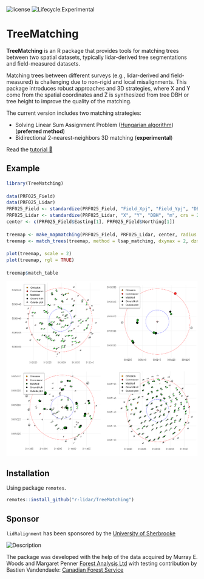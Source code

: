 ![license](https://img.shields.io/badge/Licence-MIT-blue.svg)
![Lifecycle:Experimental](https://img.shields.io/badge/Lifecycle-Experimental-990000)

# TreeMatching

**TreeMatching** is an R package that provides tools for matching trees between two spatial datasets, typically lidar-derived tree segmentations and field-measured datasets.

Matching trees between different surveys (e.g., lidar-derived and field-measured) is challenging due to non-rigid and local misalignments. This package introduces robust approaches and 3D strategies, where X and Y come from the spatial coordinates and Z is synthesized from tree DBH or tree height to improve the quality of the matching.

The current version includes two matching strategies:

- Solving Linear Sum Assignment Problem ([Hungarian algorithm](https://en.wikipedia.org/wiki/Hungarian_algorithm)) (**preferred method**)
- Bidirectional 2-nearest-neighbors 3D matching (**experimental**)

Read the [tutorial 📖](https://r-lidar.github.io/TreeMatching/articles/Tutorial.html)

## Example

```r
library(TreeMatching)

data(PRF025_Field)
data(PRF025_Lidar)
PRF025_Field <- standardize(PRF025_Field, "Field_Xpj", "Field_Ypj", "DBH", "cm", crs = 2959)
PRF025_Lidar <- standardize(PRF025_Lidar, "X", "Y", "DBH", "m", crs = 2959)
center <- c(PRF025_Field$Easting[1], PRF025_Field$Northing[1])

treemap <- make_mapmatching(PRF025_Field, PRF025_Lidar, center, radius = 11.28)
treemap <- match_trees(treemap, method = lsap_matching, dxymax = 2, dzmax = 0.05)

plot(treemap, scale = 2)
plot(treemap, rgl = TRUE)

treemap$match_table
```


![](man/figures/PRF.png)

## Installation

Using package `remotes`.

```r
remotes::install_github("r-lidar/TreeMatching")
```

## Sponsor

`lidRalignment` has been sponsored by the [University of Sherbrooke](https://www.usherbrooke.ca/)

<img src="https://upload.wikimedia.org/wikipedia/commons/thumb/2/23/Universit%C3%A9_de_Sherbrooke_%28logo%29_%282%29.svg/langfr-1920px-Universit%C3%A9_de_Sherbrooke_%28logo%29_%282%29.svg.png" alt="Description" width="400">

The package was developed with the help of the data acquired by Murray E. Woods and Margaret Penner [Forest Analysis Ltd](http://forestanalysis.ca/) with testing contribution by Bastien Vandendaele: [Canadian Forest Service](https://natural-resources.canada.ca/science-data/science-research/research-centres/laurentian-forestry-centre)
